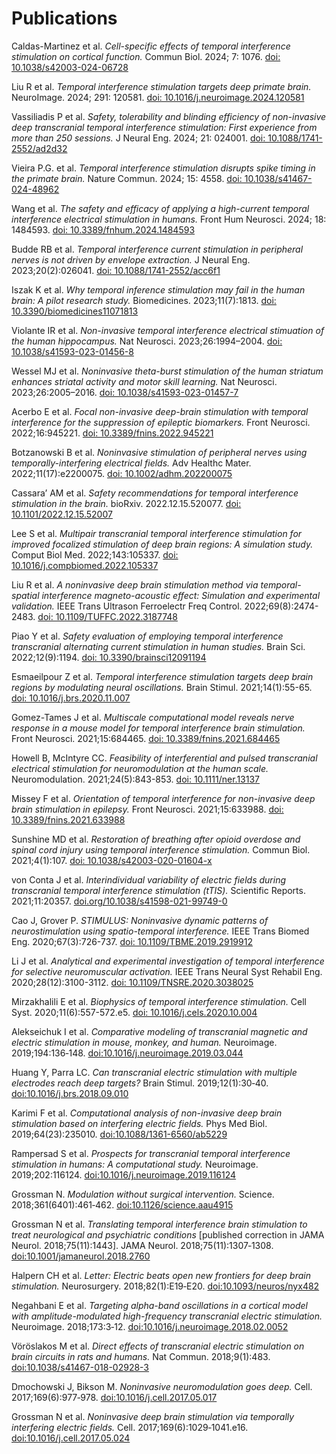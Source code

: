 # Publications

Caldas-Martinez et al. *Cell-specific effects of temporal interference stimulation on cortical function.* Commun Biol. 2024; 7: 1076. [doi: 10.1038/s42003-024-06728](https://www.nature.com/articles/s42003-024-06728-y)

Liu R et al. *Temporal interference stimulation targets deep primate brain.* NeuroImage. 2024; 291: 120581. [doi: 10.1016/j.neuroimage.2024.120581](https://www.sciencedirect.com/science/article/pii/S1053811924000764)
    
Vassiliadis P et al. *Safety, tolerability and blinding efficiency of non-invasive deep transcranial temporal interference stimulation: First experience from more than 250 sessions.* J Neural Eng. 2024; 21: 024001. [doi: 10.1088/1741-2552/ad2d32](https://iopscience.iop.org/article/10.1088/1741-2552/ad2d32)
    
Vieira P.G. et al. *Temporal interference stimulation disrupts spike timing in the primate brain.* Nature Commun. 2024; 15: 4558. [doi: 10.1038/s41467-024-48962](https://www.nature.com/articles/s41467-024-48962-2)
    
Wang et al. *The safety and efficacy of applying a high-current temporal interference electrical stimulation in humans.* Front Hum Neurosci. 2024; 18: 1484593. [doi: 10.3389/fnhum.2024.1484593](https://www.frontiersin.org/journals/human-neuroscience/articles/10.3389/fnhum.2024.1484593/full)

Budde RB et al. *Temporal interference current stimulation in peripheral nerves is not driven by envelope extraction.* J Neural Eng. 2023;20(2):026041. [doi: 10.1088/1741-2552/acc6f1](https://iopscience.iop.org/article/10.1088/1741-2552/acc6f1/meta)

Iszak K et al. *Why temporal inference stimulation may fail in the human brain: A pilot research study.* Biomedicines. 2023;11(7):1813. [doi: 10.3390/biomedicines11071813](https://www.mdpi.com/2227-9059/11/7/1813)

Violante IR et al. *Non-invasive temporal interference electrical stimuation of the human hippocampus.* Nat Neurosci. 2023;26:1994–2004. [doi: 10.1038/s41593-023-01456-8](https://www.nature.com/articles/s41593-023-01456-8)

Wessel MJ et al. *Noninvasive theta-burst stimulation of the human striatum enhances striatal activity and motor skill learning.* Nat Neurosci. 2023;26:2005–2016. [doi: 10.1038/s41593-023-01457-7](https://www.nature.com/articles/s41593-023-01457-7)

Acerbo E et al. *Focal non-invasive deep-brain stimulation with temporal interference for the suppression of epileptic biomarkers.* Front Neurosci. 2022;16:945221. [doi: 10.3389/fnins.2022.945221](https://www.frontiersin.org/journals/neuroscience/articles/10.3389/fnins.2022.945221/full)

Botzanowski B et al. *Noninvasive stimulation of peripheral nerves using temporally-interfering electrical fields.* Adv Healthc Mater. 2022;11(17):e2200075. [doi: 10.1002/adhm.202200075](https://onlinelibrary.wiley.com/doi/full/10.1002/adhm.202200075)

Cassara’ AM et al. *Safety recommendations for temporal interference stimulation in the brain.* bioRxiv. 2022.12.15.520077. [doi: 10.1101/2022.12.15.52007](https://www.biorxiv.org/content/10.1101/2022.12.15.520077v2)

Lee S et al. *Multipair transcranial temporal interference stimulation for improved focalized stimulation of deep brain regions: A simulation study.* Comput Biol Med. 2022;143:105337. [doi: 10.1016/j.compbiomed.2022.105337](https://www.sciencedirect.com/science/article/abs/pii/S0010482522001299?via%3Dihub)

Liu R et al. *A noninvasive deep brain stimulation method via temporal-spatial interference magneto-acoustic effect: Simulation and experimental validation.* IEEE Trans Ultrason Ferroelectr Freq Control. 2022;69(8):2474-2483. [doi: 10.1109/TUFFC.2022.3187748](https://ieeexplore.ieee.org/document/9812716)

Piao Y et al. *Safety evaluation of employing temporal interference transcranial alternating current stimulation in human studies.* Brain Sci. 2022;12(9):1194. [doi: 10.3390/brainsci12091194](https://www.mdpi.com/2076-3425/12/9/1194)

Esmaeilpour Z et al. *Temporal interference stimulation targets deep brain regions by modulating neural oscillations.* Brain Stimul. 2021;14(1):55-65. [doi: 10.1016/j.brs.2020.11.007](https://www.brainstimjrnl.com/article/S1935-861X(20)30290-4/fulltext)

Gomez-Tames J et al. *Multiscale computational model reveals nerve response in a mouse model for temporal interference brain stimulation.* Front Neurosci. 2021;15:684465. [doi: 10.3389/fnins.2021.684465](https://www.frontiersin.org/journals/neuroscience/articles/10.3389/fnins.2021.684465/full)

Howell B, McIntyre CC. *Feasibility of interferential and pulsed transcranial electrical stimulation for neuromodulation at the human scale.* Neuromodulation. 2021;24(5):843-853. [doi: 10.1111/ner.13137](https://www.neuromodulationjournal.org/article/S1094-7159(21)06186-9/abstract)

Missey F et al. *Orientation of temporal interference for non-invasive deep brain stimulation in epilepsy.* Front Neurosci. 2021;15:633988. [doi: 10.3389/fnins.2021.633988](https://www.frontiersin.org/journals/neuroscience/articles/10.3389/fnins.2021.633988/full)

Sunshine MD et al. *Restoration of breathing after opioid overdose and spinal cord injury using temporal interference stimulation.* Commun Biol. 2021;4(1):107. [doi: 10.1038/s42003-020-01604-x](https://www.nature.com/articles/s42003-020-01604-x)

von Conta J et al. *Interindividual variability of electric fields during transcranial temporal interference stimulation (tTIS).* Scientific Reports. 2021;11:20357. [doi.org/10.1038/s41598-021-99749-0](https://www.nature.com/articles/s41598-021-99749-0)

Cao J, Grover P. *STIMULUS: Noninvasive dynamic patterns of neurostimulation using spatio-temporal interference.* IEEE Trans Biomed Eng. 2020;67(3):726-737. [doi: 10.1109/TBME.2019.2919912](https://ieeexplore.ieee.org/document/8726149)

Li J et al. *Analytical and experimental investigation of temporal interference for selective neuromuscular activation.* IEEE Trans Neural Syst Rehabil Eng. 2020;28(12):3100-3112. [doi: 10.1109/TNSRE.2020.3038025](https://ieeexplore.ieee.org/document/9259118)

Mirzakhalili E et al. *Biophysics of temporal interference stimulation.* Cell Syst. 2020;11(6):557-572.e5. [doi: 10.1016/j.cels.2020.10.004](https://www.sciencedirect.com/science/article/pii/S2405471220303720)

Alekseichuk I et al. *Comparative modeling of transcranial magnetic and electric stimulation in mouse, monkey, and human.* Neuroimage. 2019;194:136‐148. [doi:10.1016/j.neuroimage.2019.03.044](https://www.sciencedirect.com/science/article/abs/pii/S1053811919302320?via%3Dihub/)

Huang Y, Parra LC. *Can transcranial electric stimulation with multiple electrodes reach deep targets?* Brain Stimul. 2019;12(1):30‐40. [doi:10.1016/j.brs.2018.09.010](https://www.brainstimjrnl.com/article/S1935-861X(18)30312-7/abstract)

Karimi F et al. *Computational analysis of non-invasive deep brain stimulation based on interfering electric fields.* Phys Med Biol. 2019;64(23):235010. [doi:10.1088/1361-6560/ab5229](https://iopscience.iop.org/article/10.1088/1361-6560/ab5229)

Rampersad S et al. *Prospects for transcranial temporal interference stimulation in humans: A computational study.* Neuroimage. 2019;202:116124. [doi:10.1016/j.neuroimage.2019.116124](https://www.sciencedirect.com/science/article/abs/pii/S1053811919307153?via%3Dihub/)

Grossman N. *Modulation without surgical intervention.* Science. 2018;361(6401):461‐462. [doi:10.1126/science.aau4915](https://www.science.org/doi/10.1126/science.aau4915)

Grossman N et al. *Translating temporal interference brain stimulation to treat neurological and psychiatric conditions* [published correction in JAMA Neurol. 2018;75(11):1443]. JAMA Neurol. 2018;75(11):1307‐1308. [doi:10.1001/jamaneurol.2018.2760](https://jamanetwork.com/journals/jamaneurology/article-abstract/2702591/)

Halpern CH et al. *Letter: Electric beats open new frontiers for deep brain stimulation.* Neurosurgery. 2018;82(1):E19‐E20. [doi:10.1093/neuros/nyx482](https://journals.lww.com/neurosurgery/Fulltext/2018/01000/Letter__Electric_Beats_Open_New_Frontiers_for_Deep.28.aspx)

Negahbani E et al. *Targeting alpha-band oscillations in a cortical model with amplitude-modulated high-frequency transcranial electric stimulation.* Neuroimage. 2018;173:3‐12. [doi:10.1016/j.neuroimage.2018.02.0052](https://www.sciencedirect.com/science/article/abs/pii/S1053811918300934?via%3Dihub/)

Vöröslakos M et al. *Direct effects of transcranial electric stimulation on brain circuits in rats and humans.* Nat Commun. 2018;9(1):483. [doi:10.1038/s41467-018-02928-3](https://www.nature.com/articles/s41467-018-02928-3)

Dmochowski J, Bikson M. *Noninvasive neuromodulation goes deep.* Cell. 2017;169(6):977‐978. [doi:10.1016/j.cell.2017.05.017](https://www.cell.com/cell/fulltext/S0092-8674(17)30577-9?_returnURL=https%3A%2F%2Flinkinghub.elsevier.com%2Fretrieve%2Fpii%2FS0092867417305779%3Fshowall%3Dtrue/)

Grossman N et al. *Noninvasive deep brain stimulation via temporally interfering electric fields.* Cell. 2017;169(6):1029‐1041.e16. [doi:10.1016/j.cell.2017.05.024](https://www.cell.com/cell/fulltext/S0092-8674(17)30584-6?_returnURL=https%3A%2F%2Flinkinghub.elsevier.com%2Fretrieve%2Fpii%2FS0092867417305846%3Fshowall%3Dtrue/)
